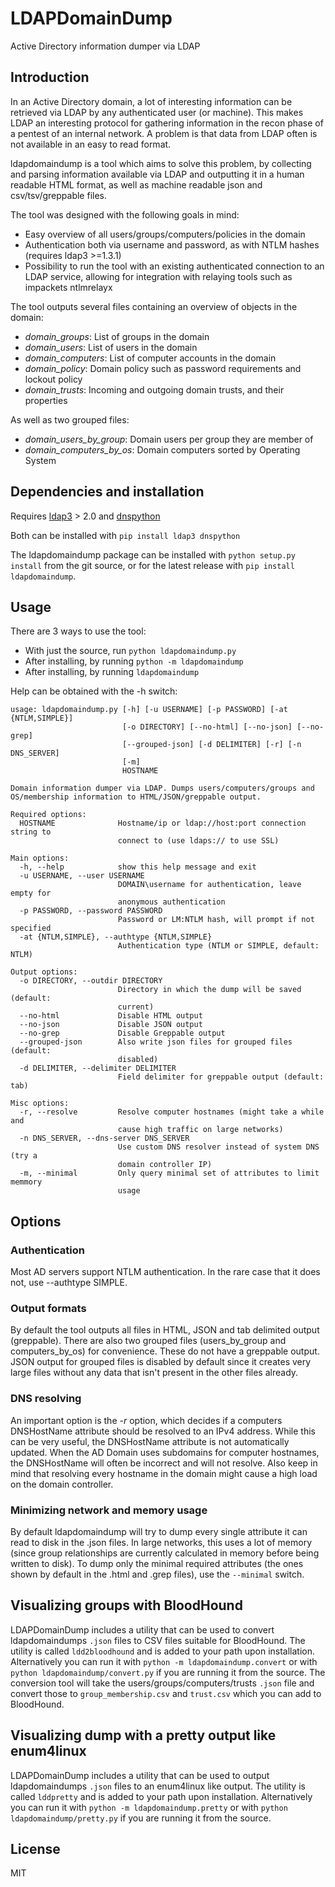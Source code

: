 # LDAPDomainDump
Active Directory information dumper via LDAP

## Introduction
In an Active Directory domain, a lot of interesting information can be retrieved via LDAP by any authenticated user (or machine).
This makes LDAP an interesting protocol for gathering information in the recon phase of a pentest of an internal network.
A problem is that data from LDAP often is not available in an easy to read format.

ldapdomaindump is a tool which aims to solve this problem, by collecting and parsing information available via LDAP and outputting it in a human readable HTML format, as well as machine readable json and csv/tsv/greppable files.

The tool was designed with the following goals in mind:
- Easy overview of all users/groups/computers/policies in the domain
- Authentication both via username and password, as with NTLM hashes (requires ldap3 >=1.3.1)
- Possibility to run the tool with an existing authenticated connection to an LDAP service, allowing for integration with relaying tools such as impackets ntlmrelayx

The tool outputs several files containing an overview of objects in the domain:
- *domain_groups*: List of groups in the domain
- *domain_users*: List of users in the domain
- *domain_computers*: List of computer accounts in the domain
- *domain_policy*: Domain policy such as password requirements and lockout policy
- *domain_trusts*: Incoming and outgoing domain trusts, and their properties

As well as two grouped files:
- *domain_users_by_group*: Domain users per group they are member of
- *domain_computers_by_os*: Domain computers sorted by Operating System

## Dependencies and installation
Requires [ldap3](https://github.com/cannatag/ldap3) > 2.0 and [dnspython](https://github.com/rthalley/dnspython)

Both can be installed with `pip install ldap3 dnspython`

The ldapdomaindump package can be installed with `python setup.py install` from the git source, or for the latest release with `pip install ldapdomaindump`.

## Usage
There are 3 ways to use the tool:
- With just the source, run `python ldapdomaindump.py`
- After installing, by running `python -m ldapdomaindump`
- After installing, by running `ldapdomaindump`

Help can be obtained with the -h switch:
```
usage: ldapdomaindump.py [-h] [-u USERNAME] [-p PASSWORD] [-at {NTLM,SIMPLE}]
                         [-o DIRECTORY] [--no-html] [--no-json] [--no-grep]
                         [--grouped-json] [-d DELIMITER] [-r] [-n DNS_SERVER]
                         [-m]
                         HOSTNAME

Domain information dumper via LDAP. Dumps users/computers/groups and
OS/membership information to HTML/JSON/greppable output.

Required options:
  HOSTNAME              Hostname/ip or ldap://host:port connection string to
                        connect to (use ldaps:// to use SSL)

Main options:
  -h, --help            show this help message and exit
  -u USERNAME, --user USERNAME
                        DOMAIN\username for authentication, leave empty for
                        anonymous authentication
  -p PASSWORD, --password PASSWORD
                        Password or LM:NTLM hash, will prompt if not specified
  -at {NTLM,SIMPLE}, --authtype {NTLM,SIMPLE}
                        Authentication type (NTLM or SIMPLE, default: NTLM)

Output options:
  -o DIRECTORY, --outdir DIRECTORY
                        Directory in which the dump will be saved (default:
                        current)
  --no-html             Disable HTML output
  --no-json             Disable JSON output
  --no-grep             Disable Greppable output
  --grouped-json        Also write json files for grouped files (default:
                        disabled)
  -d DELIMITER, --delimiter DELIMITER
                        Field delimiter for greppable output (default: tab)

Misc options:
  -r, --resolve         Resolve computer hostnames (might take a while and
                        cause high traffic on large networks)
  -n DNS_SERVER, --dns-server DNS_SERVER
                        Use custom DNS resolver instead of system DNS (try a
                        domain controller IP)
  -m, --minimal         Only query minimal set of attributes to limit memmory
                        usage
```

## Options
### Authentication
Most AD servers support NTLM authentication. In the rare case that it does not, use --authtype SIMPLE.

### Output formats
By default the tool outputs all files in HTML, JSON and tab delimited output (greppable). There are also two grouped files (users_by_group and computers_by_os) for convenience. These do not have a greppable output. JSON output for grouped files is disabled by default since it creates very large files without any data that isn't present in the other files already.

### DNS resolving
An important option is the *-r* option, which decides if a computers DNSHostName attribute should be resolved to an IPv4 address. 
While this can be very useful, the DNSHostName attribute is not automatically updated. When the AD Domain uses subdomains for computer hostnames, the DNSHostName will often be incorrect and will not resolve. Also keep in mind that resolving every hostname in the domain might cause a high load on the domain controller.

### Minimizing network and memory usage
By default ldapdomaindump will try to dump every single attribute it can read to disk in the .json files. In large networks, this uses a lot of memory (since group relationships are currently calculated in memory before being written to disk). To dump only the minimal required attributes (the ones shown by default in the .html and .grep files), use the `--minimal` switch.

## Visualizing groups with BloodHound
LDAPDomainDump includes a utility that can be used to convert ldapdomaindumps `.json` files to CSV files suitable for BloodHound. The utility is called `ldd2bloodhound` and is added to your path upon installation. Alternatively you can run it with `python -m ldapdomaindump.convert` or with `python ldapdomaindump/convert.py` if you are running it from the source.
The conversion tool will take the users/groups/computers/trusts `.json` file and convert those to `group_membership.csv` and `trust.csv` which you can add to BloodHound.

## Visualizing dump with a pretty output like enum4linux
LDAPDomainDump includes a utility that can be used to output ldapdomaindumps `.json` files to an enum4linux like output. The utility is called `lddpretty` and is added to your path upon installation. Alternatively you can run it with `python -m ldapdomaindump.pretty` or with `python ldapdomaindump/pretty.py` if you are running it from the source.

## License
MIT
